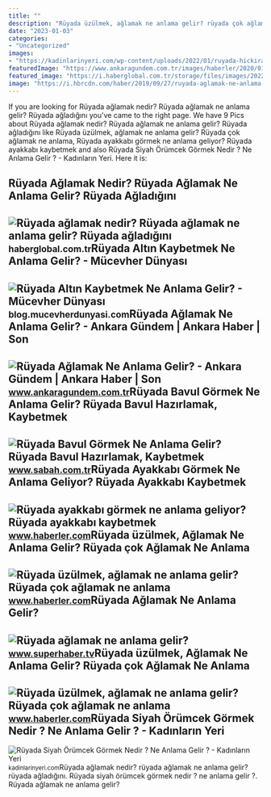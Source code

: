 ```yaml
---
title: ""
description: "Rüyada üzülmek, ağlamak ne anlama gelir? rüyada çok ağlamak ne anlama"
date: "2023-01-03"
categories:
- "Uncategorized"
images:
- "https://kadinlarinyeri.com/wp-content/uploads/2022/01/ruyada-hickirarak-aglamak-ne-anlama-gelir-1024x533.jpg"
featuredImage: "https://www.ankaragundem.com.tr/images/haberler/2020/01/ruyada_aglamak_ne_anlama_gelir_h739_0e922.jpg"
featured_image: "https://i.haberglobal.com.tr/storage/files/images/2022/03/09/ruyada-aglamak-nedir-ruyada-aglamak-ne-anlama-gelir-ruyada-agladigini-gormek-ne-demek-57fr.jpg"
image: "https://i.hbrcdn.com/haber/2019/09/27/ruyada-aglamak-ne-anlama-gelir-ruyada-aglamak-12470798_9207_m.jpg"
---
```


If you are looking for Rüyada ağlamak nedir? Rüyada ağlamak ne anlama gelir? Rüyada ağladığını you've came to the right page. We have 9 Pics about Rüyada ağlamak nedir? Rüyada ağlamak ne anlama gelir? Rüyada ağladığını like Rüyada üzülmek, ağlamak ne anlama gelir? Rüyada çok ağlamak ne anlama, Rüyada ayakkabı görmek ne anlama geliyor? Rüyada ayakkabı kaybetmek and also Rüyada Siyah Örümcek Görmek Nedir ? Ne Anlama Gelir ? - Kadınların Yeri. Here it is:

Rüyada Ağlamak Nedir? Rüyada Ağlamak Ne Anlama Gelir? Rüyada Ağladığını
-----------------------------------------------------------------------

 ![Rüyada ağlamak nedir? Rüyada ağlamak ne anlama gelir? Rüyada ağladığını](https://i.haberglobal.com.tr/storage/files/images/2022/03/09/ruyada-aglamak-nedir-ruyada-aglamak-ne-anlama-gelir-ruyada-agladigini-gormek-ne-demek-57fr.jpg) <small>haberglobal.com.tr</small>Rüyada Altın Kaybetmek Ne Anlama Gelir? - Mücevher Dünyası
----------------------------------------------------------

 ![Rüyada Altın Kaybetmek Ne Anlama Gelir? - Mücevher Dünyası](https://blog.mucevherdunyasi.com/wp-content/uploads/2021/07/ruyada-altin-kaybetmek-1-640x420.jpg) <small>blog.mucevherdunyasi.com</small>Rüyada Ağlamak Ne Anlama Gelir? - Ankara Gündem | Ankara Haber | Son
--------------------------------------------------------------------

 ![Rüyada Ağlamak Ne Anlama Gelir? - Ankara Gündem | Ankara Haber | Son](https://www.ankaragundem.com.tr/images/haberler/2020/01/ruyada_aglamak_ne_anlama_gelir_h739_0e922.jpg) <small>www.ankaragundem.com.tr</small>Rüyada Bavul Görmek Ne Anlama Gelir? Rüyada Bavul Hazırlamak, Kaybetmek
-----------------------------------------------------------------------

 ![Rüyada Bavul Görmek Ne Anlama Gelir? Rüyada Bavul Hazırlamak, Kaybetmek](https://iasbh.tmgrup.com.tr/326161/752/395/0/0/724/380?u=https://isbh.tmgrup.com.tr/sbh/2021/09/13/ruyada-bavul-gormek-ne-anlama-gelir-ruyada-bavul-hazirlamak-ne-demek-1631518080534.jpg) <small>www.sabah.com.tr</small>Rüyada Ayakkabı Görmek Ne Anlama Geliyor? Rüyada Ayakkabı Kaybetmek
-------------------------------------------------------------------

 ![Rüyada ayakkabı görmek ne anlama geliyor? Rüyada ayakkabı kaybetmek](https://i.hbrcdn.com/haber/2022/10/17/ruyada-ayakkabi-gormek-ne-anlama-geliyor-ruyada-15365920_6112_amp.jpg) <small>www.haberler.com</small>Rüyada üzülmek, Ağlamak Ne Anlama Gelir? Rüyada çok Ağlamak Ne Anlama
---------------------------------------------------------------------

 ![Rüyada üzülmek, ağlamak ne anlama gelir? Rüyada çok ağlamak ne anlama](https://i.hbrcdn.com/haber/2019/09/27/ruyada-aglamak-ne-anlama-gelir-ruyada-aglamak-12470798_3767_amp.jpg) <small>www.haberler.com</small>Rüyada Ağlamak Ne Anlama Gelir?
-------------------------------

 ![Rüyada ağlamak ne anlama gelir?](https://img.superhaber.tv/storage/files/images/2022/10/09/ruyada-aglamak-ne-anlama-gelir-jlaf-iNdc_cover.png) <small>www.superhaber.tv</small>Rüyada üzülmek, Ağlamak Ne Anlama Gelir? Rüyada çok Ağlamak Ne Anlama
---------------------------------------------------------------------

 ![Rüyada üzülmek, ağlamak ne anlama gelir? Rüyada çok ağlamak ne anlama](https://i.hbrcdn.com/haber/2019/09/27/ruyada-aglamak-ne-anlama-gelir-ruyada-aglamak-12470798_9207_m.jpg) <small>www.haberler.com</small>Rüyada Siyah Örümcek Görmek Nedir ? Ne Anlama Gelir ? - Kadınların Yeri
-----------------------------------------------------------------------

 ![Rüyada Siyah Örümcek Görmek Nedir ? Ne Anlama Gelir ? - Kadınların Yeri](https://kadinlarinyeri.com/wp-content/uploads/2022/01/ruyada-hickirarak-aglamak-ne-anlama-gelir-1024x533.jpg) <small>kadinlarinyeri.com</small>Rüyada ağlamak nedir? rüyada ağlamak ne anlama gelir? rüyada ağladığını. Rüyada siyah örümcek görmek nedir ? ne anlama gelir ?. Rüyada ağlamak ne anlama gelir?
